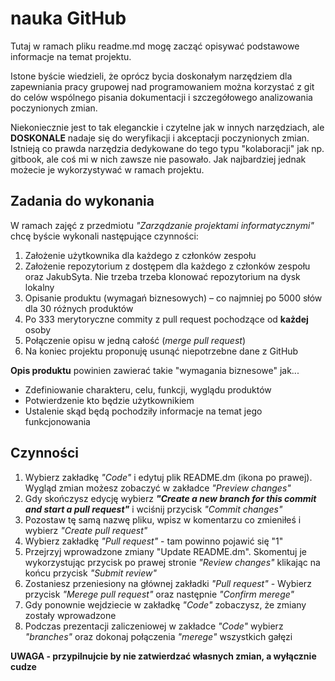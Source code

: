 # nauka GitHub

Tutaj w ramach pliku readme.md mogę zacząć opisywać podstawowe informacje na temat projektu.

Istone byście wiedzieli, że oprócz bycia doskonałym narzędziem dla zapewniania pracy grupowej nad programowaniem można korzystać z git do celów wspólnego pisania dokumentacji i szczegółowego analizowania poczynionych zmian.

Niekoniecznie jest to tak eleganckie i czytelne jak w innych narzędziach, ale **DOSKONALE** nadaje się do weryfikacji i akceptacji poczynionych zmian.
Istnieją co prawda narzędzia dedykowane do tego typu "kolaboracji" jak np. gitbook, ale coś mi w nich zawsze nie pasowało.
Jak najbardziej jednak możecie je wykorzystywać w ramach projektu.

## Zadania do wykonania
W ramach zajęć z przedmiotu *"Zarządzanie projektami informatycznymi"* chcę byście wykonali następujące czynności:
1. Założenie użytkownika dla każdego z członków zespołu
1. Założenie repozytorium z dostępem dla każdego z członków zespołu oraz JakubSyta. Nie trzeba trzeba klonować repozytorium na dysk lokalny
1. Opisanie produktu (wymagań biznesowych) – co najmniej po 5000 słów dla 30 różnych produktów 
1. Po 333 merytoryczne commity z pull request pochodzące od **każdej** osoby
1. Połączenie opisu w jedną całość (*merge pull request*)
1. Na koniec projektu proponuję usunąć niepotrzebne dane z GitHub


**Opis produktu** powinien zawierać takie "wymagania biznesowe" jak...
- Zdefiniowanie charakteru, celu, funkcji, wyglądu produktów
- Potwierdzenie kto będzie użytkownikiem
- Ustalenie skąd będą pochodziły informacje na temat jego funkcjonowania 

## Czynności
1. Wybierz zakładkę *"Code"* i edytuj plik README.dm (ikona po prawej). Wygląd zmian możesz zobaczyć w zakładce *"Preview changes"*
1. Gdy skończysz edycję wybierz ***"Create a new branch for this commit and start a pull request"*** i wciśnij przycisk *"Commit changes"*
1. Pozostaw tę samą nazwę pliku, wpisz w komentarzu co zmieniłeś i wybierz *"Create pull request"*
1. Wybierz zakładkę *"Pull request"* - tam powinno pojawić się "1"
1. Przejrzyj wprowadzone zmiany "Update README.dm". Skomentuj je wykorzystując przycisk po prawej stronie *"Review changes"* klikając na końcu przycisk *"Submit review"*
1. Zostaniesz przeniesiony na głównej zakładki *"Pull request"* - Wybierz przycisk *"Merege pull request"* oraz następnie *"Confirm merege"*
1. Gdy ponownie wejdziecie w zakładkę *"Code"* zobaczysz, że zmiany zostały wprowadzone
1. Podczas prezentacji zaliczeniowej w zakładce *"Code"* wybierz *"branches"* oraz dokonaj połączenia *"merege"* wszystkich gałęzi 

**UWAGA - przypilnujcie by nie zatwierdzać własnych zmian, a wyłącznie cudze**
